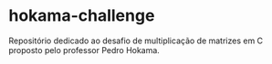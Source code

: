 # hokama-challenge

Repositório dedicado ao desafio de multiplicação de matrizes em C proposto pelo professor Pedro Hokama.
